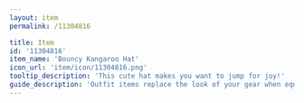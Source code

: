 ```yaml
---
layout: item
permalink: /11304816

title: Item
id: '11304816'
item_name: 'Bouncy Kangaroo Hat'
icon_url: 'item/icon/11304816.png'
tooltip_description: 'This cute hat makes you want to jump for joy!'
guide_description: 'Outfit items replace the look of your gear when equipped.'
---
```

